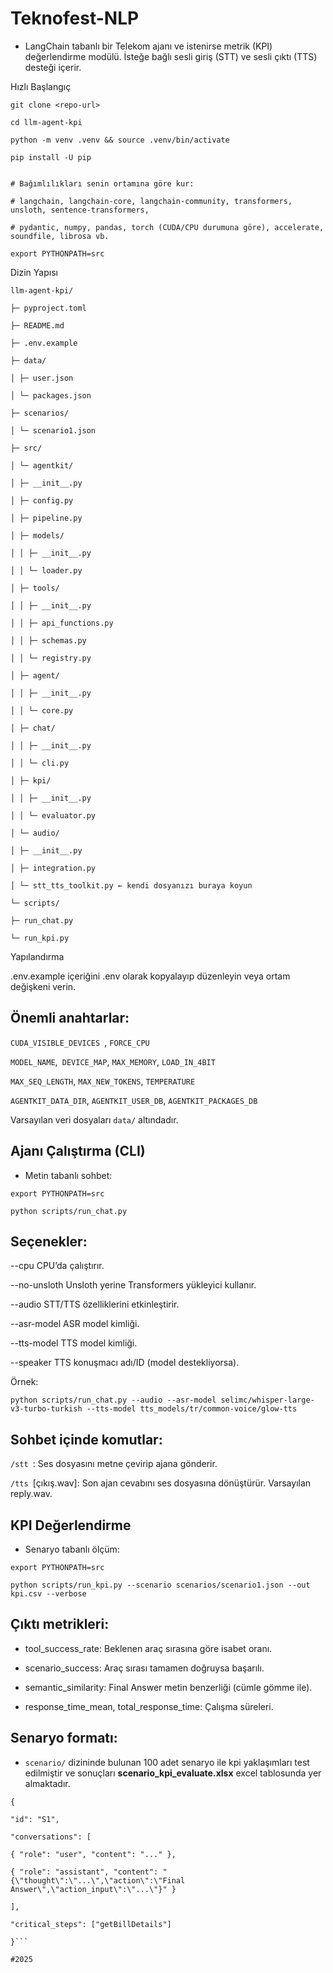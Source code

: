 
# Teknofest-NLP

* LangChain tabanlı bir Telekom ajanı ve istenirse metrik (KPI) değerlendirme modülü. İsteğe bağlı sesli giriş (STT) ve sesli çıktı (TTS) desteği içerir.

  
Hızlı Başlangıç
```
git clone <repo-url>

cd llm-agent-kpi

python -m venv .venv && source .venv/bin/activate

pip install -U pip


# Bağımlılıkları senin ortamına göre kur:

# langchain, langchain-core, langchain-community, transformers, unsloth, sentence-transformers,

# pydantic, numpy, pandas, torch (CUDA/CPU durumuna göre), accelerate, soundfile, librosa vb.

export PYTHONPATH=src
```
  

Dizin Yapısı
```
llm-agent-kpi/

├─ pyproject.toml

├─ README.md

├─ .env.example

├─ data/

│ ├─ user.json

│ └─ packages.json

├─ scenarios/

│ └─ scenario1.json

├─ src/

│ └─ agentkit/

│ ├─ __init__.py

│ ├─ config.py

│ ├─ pipeline.py

│ ├─ models/

│ │ ├─ __init__.py

│ │ └─ loader.py

│ ├─ tools/

│ │ ├─ __init__.py

│ │ ├─ api_functions.py

│ │ ├─ schemas.py

│ │ └─ registry.py

│ ├─ agent/

│ │ ├─ __init__.py

│ │ └─ core.py

│ ├─ chat/

│ │ ├─ __init__.py

│ │ └─ cli.py

│ ├─ kpi/

│ │ ├─ __init__.py

│ │ └─ evaluator.py

│ └─ audio/

│ ├─ __init__.py

│ ├─ integration.py

│ └─ stt_tts_toolkit.py ← kendi dosyanızı buraya koyun

└─ scripts/

├─ run_chat.py

└─ run_kpi.py
```
  

Yapılandırma

  

.env.example içeriğini .env olarak kopyalayıp düzenleyin veya ortam değişkeni verin.

  

## Önemli anahtarlar:

  

```CUDA_VISIBLE_DEVICES ```, ``` FORCE_CPU ```

  

```MODEL_NAME```,``` DEVICE_MAP```, ```MAX_MEMORY```, ```LOAD_IN_4BIT```

  

```MAX_SEQ_LENGTH```, ```MAX_NEW_TOKENS```, ```TEMPERATURE```

  

```AGENTKIT_DATA_DIR```, ```AGENTKIT_USER_DB```, ```AGENTKIT_PACKAGES_DB```

  

Varsayılan veri dosyaları ```data/``` altındadır.

  

## Ajanı Çalıştırma (CLI)

  

- Metin tabanlı sohbet:

  
```
export PYTHONPATH=src

python scripts/run_chat.py
```
  
  

## Seçenekler:

  

--cpu CPU’da çalıştırır.

  

--no-unsloth Unsloth yerine Transformers yükleyici kullanır.

  

--audio STT/TTS özelliklerini etkinleştirir.

  

--asr-model ASR model kimliği.

  

--tts-model TTS model kimliği.

  

--speaker TTS konuşmacı adı/ID (model destekliyorsa).

  

Örnek:

  

```python scripts/run_chat.py --audio --asr-model selimc/whisper-large-v3-turbo-turkish --tts-model tts_models/tr/common-voice/glow-tts ```

  
  

## Sohbet içinde komutlar:

  

```/stt ```<dosya>: Ses dosyasını metne çevirip ajana gönderir.

  

```/tts ```[çıkış.wav]: Son ajan cevabını ses dosyasına dönüştürür. Varsayılan reply.wav.

  

## KPI Değerlendirme

  

- Senaryo tabanlı ölçüm:

  

```
export PYTHONPATH=src

python scripts/run_kpi.py --scenario scenarios/scenario1.json --out kpi.csv --verbose
```
  
## Çıktı metrikleri:

  

- tool_success_rate: Beklenen araç sırasına göre isabet oranı.

  

- scenario_success: Araç sırası tamamen doğruysa başarılı.

  

- semantic_similarity: Final Answer metin benzerliği (cümle gömme ile).

  

- response_time_mean, total_response_time: Çalışma süreleri.

  

## Senaryo formatı:
- ```scenario/``` dizininde bulunan 100 adet senaryo ile kpi yaklaşımları test edilmiştir ve sonuçları **scenario_kpi_evaluate.xlsx** excel tablosunda yer almaktadır.
```
{

"id": "S1",

"conversations": [

{ "role": "user", "content": "..." },

{ "role": "assistant", "content": "{\"thought\":\"...\",\"action\":\"Final Answer\",\"action_input\":\"...\"}" }

],

"critical_steps": ["getBillDetails"]

}```

#2025